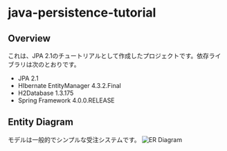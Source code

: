 java-persistence-tutorial
=========================

## Overview
これは、JPA 2.1のチュートリアルとして作成したプロジェクトです。依存ライブラリは次のとおりです。

* JPA 2.1
* HIbernate EntityManager 4.3.2.Final
* H2Database 1.3.175
* Spring Framework 4.0.0.RELEASE

## Entity Diagram
モデルは一般的でシンプルな受注システムです。
![ER Diagram](https://raw.github.com/satoshiyamamoto/java-persistence-tutorial/master/docs/erd.png)

